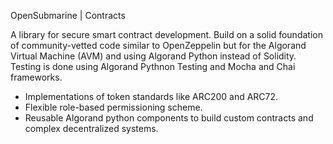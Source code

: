 OpenSubmarine | Contracts

A library for secure smart contract development. Build on a solid foundation of community-vetted code similar to OpenZeppelin but for the Algorand Virtual Machine (AVM) and using Algorand Python instead of Solidity. Testing is done using Algorand Pythnon Testing and Mocha and Chai frameworks.

* Implementations of token standards like ARC200 and ARC72.
* Flexible role-based permissioning scheme.
* Reusable Algorand python components to build custom contracts and complex decentralized systems.
